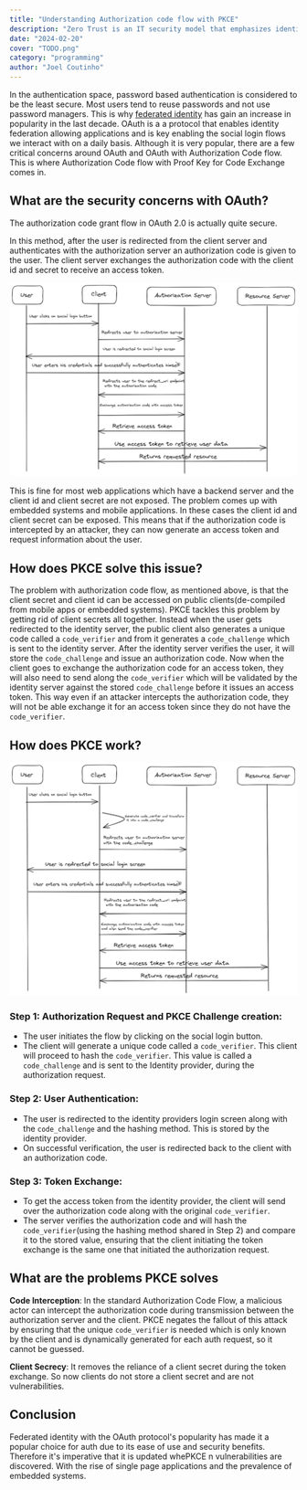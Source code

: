 ```yaml
---
title: "Understanding Authorization code flow with PKCE"
description: "Zero Trust is an IT security model that emphasizes identity verification for every person or device trying to access resources on a private network. In this blog we go over it's core principles and practical benefits."
date: "2024-02-20"
cover: "TODO.png"
category: "programming"
author: "Joel Coutinho"
---
```


In the authentication space, password based authentication is considered to be the least secure. Most users tend to reuse passwords and not use password managers. This is why [federated identity](https://en.wikipedia.org/wiki/Federated_identity) has gain an increase in popularity in the last decade. OAuth is a a protocol that enables identity federation allowing applications and is key enabling the social login flows we interact with on a daily basis. Although it is very popular, there are a few critical concerns around OAuth and OAuth with Authorization Code flow. This is where Authorization Code flow with Proof Key for Code Exchange comes in.


## What are the security concerns with OAuth?

The authorization code grant flow in OAuth 2.0 is actually quite secure.

In this method, after the user is redirected from the client server and authenticates with the authorization server an authorization code is given to the user. The client server exchanges the authorization code with the client id and secret to receive an access token.

![Authorization code flow](./oauth-authorization-code-flow.png)

This is fine for most web applications which have a backend server and the client id and client secret are not exposed. The problem comes up with embedded systems and mobile applications. In these cases the client id and client secret can be exposed. This means that if the authorization code is intercepted by an attacker, they can now generate an access token and request information about the user.

## How does PKCE solve this issue?

The problem with authorization code flow, as mentioned above, is that the client secret and client id can be accessed on public clients(de-compiled from mobile apps or embedded systems). PKCE tackles this problem by getting rid of client secrets all together. Instead when the user gets redirected to the identity server, the public client also generates a unique code called a `code_verifier` and from it generates a `code_challenge` which is sent to the identity server. After the identity server verifies the user, it will store the `code_challenge` and issue an authorization code. Now when the client goes to exchange the authorization code for an access token, they will also need to send along the `code_verifier` which will be validated by the identity server against the stored `code_challenge` before it issues an access token. This way even if an attacker intercepts the authorization code, they will not be able exchange it for an access token since they do not have the `code_verifier`.


## How does PKCE work?

![Authorization code flow with PKCE](./pkce_flow.png)

### Step 1: Authorization Request and PKCE Challenge creation:

- The user initiates the flow by clicking on the social login button.
- The client will generate a unique code called a `code_verifier`. This client will proceed to hash the `code_verifier`. This value is called a `code_challenge` and is sent to the Identity provider, during the authorization request.
 
### Step 2: User Authentication:

- The user is redirected to the identity providers login screen along with the `code_challenge` and the hashing method. This is stored by the identity provider.
- On successful verification, the user is redirected back to the client with an authorization code.

### Step 3: Token Exchange:
- To get the access token from the identity provider, the client will send over the authorization code along with the original `code_verifier`.
- The server verifies the authorization code and will hash the `code_verifier`(using the hashing method shared in Step 2) and compare it to the stored value, ensuring that the client initiating the token exchange is the same one that initiated the authorization request.

## What are the problems PKCE solves

**Code Interception**: In the standard Authorization Code Flow, a malicious actor can intercept the authorization code during transmission between the authorization server and the client. PKCE negates the fallout of this attack by ensuring that the unique `code_verifier` is needed which is only known by the client and is dynamically generated for each auth request, so it cannot be guessed.

**Client Secrecy**: It removes the reliance of a client secret during the token exchange. So now clients do not store a client secret and are not vulnerabilities.

## Conclusion
 
Federated identity with the OAuth protocol's popularity has made it a popular choice for auth due to its ease of use and security benefits. Therefore it's imperative that it is updated whePKCE n vulnerabilities are discovered. With the rise of single page applications and the prevalence of embedded systems.